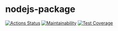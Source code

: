# nodejs-package
[![Actions Status](https://github.com/ArthurFloyd/frontend-project-46/workflows/hexlet-check/badge.svg)](https://github.com/ArthurFloyd/frontend-project-46/actions)
[![Maintainability](https://api.codeclimate.com/v1/badges/b38ae6aa03684cd9abaf/maintainability)](https://codeclimate.com/github/ArthurFloyd/frontend-project-46/maintainability)
[![Test Coverage](https://api.codeclimate.com/v1/badges/b38ae6aa03684cd9abaf/test_coverage)](https://codeclimate.com/github/ArthurFloyd/frontend-project-46/test_coverage)
